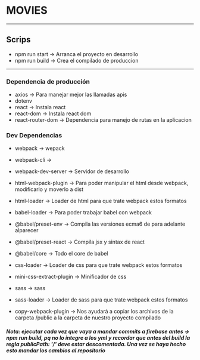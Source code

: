 # MOVIES
---
## Scrips 
- npm run start  -> Arranca el proyecto en desarrollo
- npm run build  -> Crea el compilado de produccion
---
### Dependencia de producción
- axios                   -> Para manejar mejor las llamadas apis
- dotenv
- react            	 			-> Instala react
- react-dom        	 			-> Instala react dom
- react-router-dom        -> Dependencia para manejo de rutas en la aplicacion
### Dev Dependencias
- webpack									-> wepack
- webpack-cli        			-> 
- webpack-dev-server 			-> Servidor de desarrollo
- html-webpack-plugin			-> Para poder manipular el html desde webpack, modificarlo y moverlo a dist
- html-loader				 			-> Loader de html para que trate webpack estos formatos
- babel-loader       			-> Para poder trabajar babel con webpack
- @babel/preset-env  		 	-> Compila las versiones ecma6 de para adelante alparecer
- @babel/preset-react		 	-> Compila	jsx y sintax de react
- @babel/core        		 	-> Todo el core de babel
- css-loader         		 	-> Loader de css para que trate webpack estos formatos
- mini-css-extract-plugin	-> Minificador de css 
- sass               		 	-> sass
- sass-loader        		 	-> Loader de sass para que trate webpack estos formatos

- copy-webpack-plugin     -> Nos ayudará a copiar los archivos de la carpeta /public a la carpeta de nuestro proyecto compilado
##### Nota: ejecutar cada vez que vaya a mandar commits a firebase antes -> npm run build,  pq no lo integre a los yml y recordar que antes del build la regla publicPath: '/' deve estar descomentada. Una vez se haya hecho esto mandar los cambios al repositorio